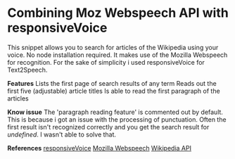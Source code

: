 Combining Moz Webspeech API with responsiveVoice
===================================================

This snippet allows you to search for articles of the Wikipedia using your voice.
No node installation required. It makes use of the Mozilla Webspeech for recognition.
For the sake of simplicity i used responsiveVoice for Text2Speech.

**Features**
Lists the first page of search results of any term
Reads out the first five (adjustable) article titles
Is able to read the first paragraph of the articles

**Know issue**
The 'paragraph reading feature' is commented out by default.
This is because i got an issue with the processing of punctuation.
Often the first result isn't recognized correctly and you get the search result for 
*undefined*. I wasn't able to solve that. 

**References**
[responsiveVoice](https://responsivevoice.org/api/)
[Mozilla Webspeech](https://github.com/mdn/web-speech-api/tree/831ab0c97ac12b9af6c64089453d393df9773303)
[Wikipedia API](https://freshman.tech/wikipedia-javascript/)
